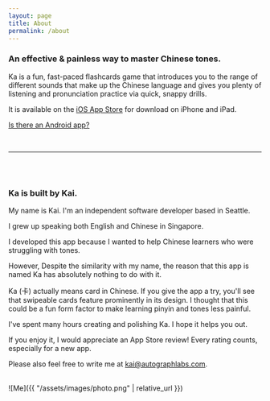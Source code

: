 ```yaml
---
layout: page
title: About
permalink: /about
---
```


### An effective & painless way to master Chinese tones. ###

Ka is a fun, fast-paced flashcards game that introduces you to the range of different sounds that make up the Chinese language and gives you plenty of listening and pronunciation practice via quick, snappy drills. 

It is available on the [iOS App Store](https://apps.apple.com/us/app/ka-chinese-tones-learn-pinyin/id6444140899) for download on iPhone and iPad.

[Is there an Android app?](https://forms.gle/YnYYtbzV5qixa52J6)

<br/>
<hr/>
<br/>
<br/>

### Ka is built by Kai. ###

My name is Kai. I'm an independent software developer based in Seattle. 

I grew up speaking both English and Chinese in Singapore.

I developed this app because I wanted to help Chinese learners who were struggling with tones. 

However, Despite the similarity with my name, the reason that this app is named Ka has absolutely nothing to do with it.

Ka (卡) actually means card in Chinese. If you give the app a try, you'll see that swipeable cards feature prominently in its design. I thought that this could be a fun form factor to make learning pinyin and tones less painful.

I've spent many hours creating and polishing Ka. I hope it helps you out.

If you enjoy it, I would appreciate an App Store review! Every rating counts, especially for a new app.

Please also feel free to write me at kai@autographlabs.com.
<br><br>

![Me]({{ "/assets/images/photo.png" | relative_url }})